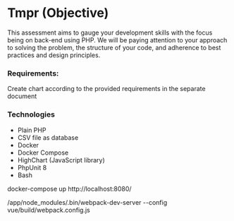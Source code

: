 # Tmpr (Objective)
This assessment aims to gauge your development skills with the focus being on back-end using PHP. We will be paying attention to your approach to solving the problem, the structure of your code, and adherence to best practices and design principles.

### Requirements:
Create chart according to the provided requirements in the separate document

### Technologies
- Plain PHP
- CSV file as database
- Docker
- Docker Compose
- HighChart (JavaScript library)
- PhpUnit 8
- Bash


docker-compose up
http://localhost:8080/

/app/node_modules/.bin/webpack-dev-server --config vue/build/webpack.config.js
